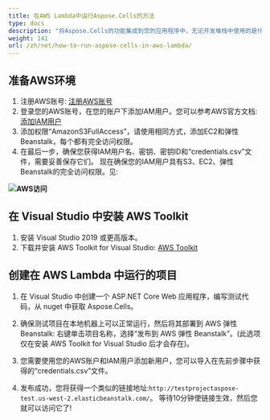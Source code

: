 ```yaml
---
title: 在AWS Lambda中运行Aspose.Cells的方法
type: docs
description: "将Aspose.Cells的功能集成到您的应用程序中，无论开发堆栈中使用的是什么技术，都可以使用Docker。了解如何在Docker容器中使用Aspose .Cells。"
weight: 141
url: /zh/net/how-to-run-aspose-cells-in-aws-lambda/
---
```


## 准备AWS环境

1. 注册AWS账号: 
[注册AWS账号](https://aws.amazon.com/)
1. 登录您的AWS账号，在您的账户下添加IAM用户。您可以参考AWS官方文档:
[添加IAM用户](https://docs.aws.amazon.com/IAM/latest/UserGuide/getting-started_create-admin-group.html)
1. 添加权限“AmazonS3FullAccess”，请使用相同方式，添加EC2和弹性Beanstalk，每个都有完全访问权限。
1. 在最后一步，确保您获得IAM用户名、密钥、密钥ID和“credentials.csv”文件，需要妥善保存它们。
   现在确保您的IAM用户具有S3、EC2、弹性Beanstalk的完全访问权限。见:

**![AWS访问](AwsAccess.png)**

## 在 Visual Studio 中安装 AWS Toolkit

1. 安装 Visual Studio 2019 或更高版本。
1. 下载并安装 AWS Toolkit for Visual Studio: 
[AWS Toolkit](https://aws.amazon.com/visualstudio/)

## 创建在 AWS Lambda 中运行的项目

1. 在 Visual Studio 中创建一个 ASP.NET Core Web 应用程序，编写测试代码，从 nuget 中获取 Aspose.Cells。

1. 确保测试项目在本地机器上可以正常运行，然后将其部署到 AWS 弹性 Beanstalk:
   右键单击项目名称，选择“发布到 AWS 弹性 Beanstalk”。(此选项仅在安装 AWS Toolkit for Visual Studio 后才会存在)。 
1. 您需要使用您的AWS账户和IAM用户添加新用户，您可以导入在先前步骤中获得的“credentials.csv”文件。 
1. 发布成功，您将获得一个类似的链接地址:`http://testprojectaspose-test.us-west-2.elasticbeanstalk.com/`。
   等待10分钟使链接生效，然后您就可以访问它了!

